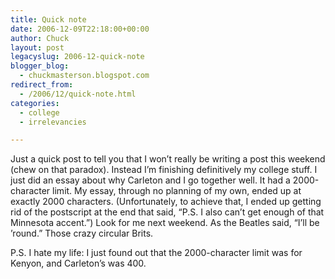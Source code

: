 ```yaml
---
title: Quick note
date: 2006-12-09T22:18:00+00:00
author: Chuck
layout: post
legacyslug: 2006-12-quick-note
blogger_blog:
  - chuckmasterson.blogspot.com
redirect_from:
  - /2006/12/quick-note.html
categories:
  - college
  - irrelevancies

---
```

Just a quick post to tell you that I won’t really be writing a post this
weekend (chew on that paradox). Instead I’m finishing definitively my college
stuff. I just did an essay about why Carleton and I go together well. It had a
2000-character limit. My essay, through no planning of my own, ended up at
exactly 2000 characters. (Unfortunately, to achieve that, I ended up getting
rid of the postscript at the end that said, “P.S. I also can’t get enough of
that Minnesota accent.”) Look for me next weekend. As the Beatles said, “I’ll
be ’round.” Those crazy circular Brits.

P.S. I hate my life: I just found out that the 2000-character limit was for
Kenyon, and Carleton’s was 400.

